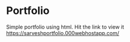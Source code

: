 # Portfolio
Simple portfolio using html. Hit the link to view it https://sarveshportfolio.000webhostapp.com/
